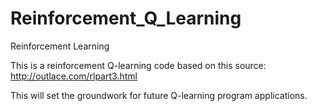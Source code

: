# Reinforcement_Q_Learning
Reinforcement Learning

This is a reinforcement Q-learning code based on this source:  http://outlace.com/rlpart3.html

This will set the groundwork for future Q-learning program applications.
